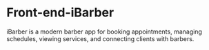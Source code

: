 # Front-end-iBarber
iBarber is a modern barber app for booking appointments, managing schedules, viewing services, and connecting clients with barbers.
